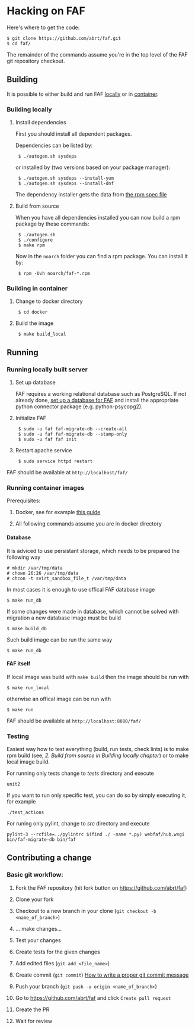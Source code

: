 # Hacking on FAF

Here's where to get the code:

    $ git clone https://github.com/abrt/faf.git
    $ cd faf/

The remainder of the commands assume you're in the top level of the
FAF git repository checkout.

## Building
It is possible to either build and run FAF [locally](HACKING.md#building-locally) or in
[container](HACKING.md#building-in-container).

### Building locally
1. Install dependencies

    First you should install all dependent packages.

    Dependencies can be listed by:

        $ ./autogen.sh sysdeps

    or installed by (two versions based on your package manager):

        $ ./autogen.sh sysdeps --install-yum
        $ ./autogen.sh sysdeps --install-dnf

    The dependency installer gets the data from [the rpm spec file](faf.spec.in)

2. Build from source

    When you have all dependencies installed you can now build a rpm package by these commands:

        $ ./autogen.sh
        $ ./configure
        $ make rpm

    Now in the `noarch` folder you can find a rpm package. You can install it by:

        $ rpm -Uvh noarch/faf-*.rpm

### Building in container
1. Change to docker directory

        $ cd docker

2. Build the image

        $ make build_local

## Running
### Running locally built server
1. Set up database

    FAF requires a working relational database such as PostgreSQL. If not already done, [set up a database for FAF](https://github.com/abrt/faf/wiki/Set-Up-a-Database-for-FAF) and install the appropriate python connector package (e.g. python-psycopg2).

2. Initialize FAF

        $ sudo -u faf faf-migrate-db --create-all
        $ sudo -u faf faf-migrate-db --stamp-only
        $ sudo -u faf faf init

3. Restart apache service

        $ sudo service httpd restart

FAF should be available at ```http://localhost/faf/```

### Running container images
Prerequisites:

1. Docker, see for example [this
guide](https://developer.fedoraproject.org/tools/docker/docker-installation.html)

2. All following commands assume you are in docker directory

#### Database
It is adviced to use persistant storage, which needs to be prepared the following way

    # mkdir /var/tmp/data
    # chown 26:26 /var/tmp/data
    # chcon -t svirt_sandbox_file_t /var/tmp/data

In most cases it is enough to use offical FAF database image

    $ make run_db

If some changes were made in database, which cannot be solved with migration a new database image
must be build

    $ make build_db

Such build image can be run the same way

    $ make run_db

#### FAF itself
If local image was build with `make build` then the image should be run with

    $ make run_local

otherwise an offical image can be run with

    $ make run

FAF should be available at ```http://localhost:8080/faf/```

### Testing

Easiest way how to test everything (build, run tests, check lints) is to make rpm build (see,
        *2. Build from source in Building locally chapter*) or to make local image build.

For running only tests change to *tests* directory and execute

    unit2

If you want to run only specific test, you can do so by simply executing it, for example

    ./test_actions

For runing only pylint, change to *src* directory and execute

    pylint-3 --rcfile=../pylintrc $(find ./ -name *.py) webfaf/hub.wsgi bin/faf-migrate-db bin/faf


## Contributing a change

### Basic git workflow:

1. Fork the FAF repository (hit fork button on https://github.com/abrt/faf)

2. Clone your fork

3. Checkout to a new branch in your clone (`git checkout -b <name_of_branch>`)

4. ... make changes...

5. Test your changes

6. Create tests for the given changes

7. Add edited files (`git add <file_name>`)

8. Create commit (`git commit`) [How to write a proper git commit
   message](https://chris.beams.io/posts/git-commit/)

9. Push your branch (`git push -u origin <name_of_branch>`)

10. Go to https://github.com/abrt/faf and click `Create pull request`

11. Create the PR

12. Wait for review
